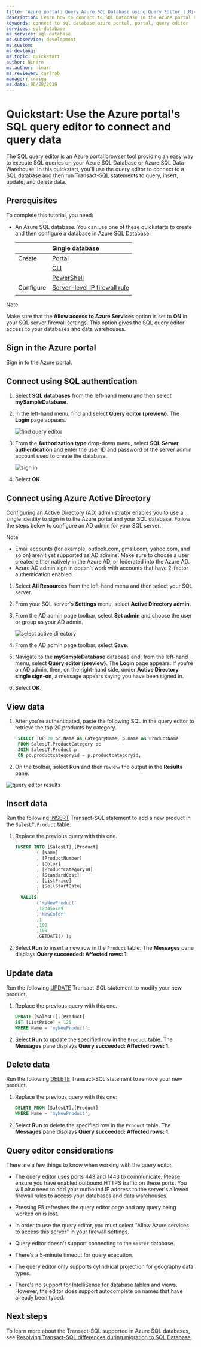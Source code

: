 ```yaml
---
title: 'Azure portal: Query Azure SQL Database using Query Editor | Microsoft Docs'
description: Learn how to connect to SQL Database in the Azure portal by using the SQL Query Editor. Then, run Transact-SQL (T-SQL) statements to query and edit data.
keywords: connect to sql database,azure portal, portal, query editor
services: sql-database
ms.service: sql-database
ms.subservice: development
ms.custom:
ms.devlang:
ms.topic: quickstart
author: Ninarn
ms.author: ninarn
ms.reviewer: carlrab
manager: craigg
ms.date: 06/28/2019
---
```

# Quickstart: Use the Azure portal's SQL query editor to connect and query data

The SQL query editor is an Azure portal browser tool providing an easy way to execute SQL queries on your Azure SQL Database or Azure SQL Data Warehouse. In this quickstart, you'll use the query editor to connect to a SQL database and then run Transact-SQL statements to query, insert, update, and delete data.

## Prerequisites

To complete this tutorial, you need:

- An Azure SQL database. You can use one of these quickstarts to create and then configure a database in Azure SQL Database:

  || Single database |
  |:--- |:--- |
  | Create| [Portal](sql-database-single-database-get-started.md) |
  || [CLI](scripts/sql-database-create-and-configure-database-cli.md) |
  || [PowerShell](scripts/sql-database-create-and-configure-database-powershell.md) |
  | Configure | [Server-level IP firewall rule](sql-database-server-level-firewall-rule.md)|
  |||

> [!NOTE]
> Make sure that the **Allow access to Azure Services** option is set to **ON** in your SQL server firewall settings. This option gives the SQL query editor access to your databases and data warehouses.

## Sign in the Azure portal

Sign in to the [Azure portal](https://portal.azure.com/).

## Connect using SQL authentication

1. Select **SQL databases** from the left-hand menu and then select **mySampleDatabase**.

2. In the left-hand menu, find and select **Query editor (preview)**. The **Login** page appears.

    ![find query editor](./media/sql-database-connect-query-portal/find-query-editor.PNG)

3. From the **Authorization type** drop-down menu, select  **SQL Server authentication** and enter the user ID and password of the server admin account used to create the database.

    ![sign in](./media/sql-database-connect-query-portal/login-menu.png)

4. Select **OK**.


## Connect using Azure Active Directory

Configuring an Active Directory (AD) administrator enables you to use a single identity to sign in to the Azure portal and your SQL database. Follow the steps below to configure an AD admin for your SQL server.

> [!NOTE]
> * Email accounts (for example, outlook.com, gmail.com, yahoo.com, and so on) aren't yet supported as AD admins. Make sure to choose a user created either natively in the Azure AD, or federated into the Azure AD.
> * Azure AD admin sign in doesn't work with accounts that have 2-factor authentication enabled.

1. Select **All Resources** from the left-hand menu and then select your SQL server.

2. From your SQL server's **Settings** menu, select **Active Directory admin**.

3. From the AD admin page toolbar, select  **Set admin** and choose the user or group as your AD admin.

    ![select active directory](./media/sql-database-connect-query-portal/select-active-directory.png)

4. From the AD admin page toolbar, select **Save**.

5. Navigate to the **mySampleDatabase** database and, from the left-hand menu, select **Query editor (preview)**. The **Login** page appears. If you're an AD admin, then, on the right-hand side, under **Active Directory single sign-on**, a message appears saying you have been signed in.

6. Select **OK**.


## View data

1. After you're authenticated, paste the following SQL in the query editor to retrieve the top 20 products by category.

   ```sql
    SELECT TOP 20 pc.Name as CategoryName, p.name as ProductName
    FROM SalesLT.ProductCategory pc
    JOIN SalesLT.Product p
    ON pc.productcategoryid = p.productcategoryid;
   ```

2. On the toolbar, select **Run** and then review the output in the **Results** pane.

![query editor results](./media/sql-database-connect-query-portal/query-editor-results.png)

## Insert data

Run the following [INSERT](https://msdn.microsoft.com/library/ms174335.aspx) Transact-SQL statement to add a new product in the `SalesLT.Product` table.

1. Replace the previous query with this one.

   ```sql
   INSERT INTO [SalesLT].[Product]
           ( [Name]
           , [ProductNumber]
           , [Color]
           , [ProductCategoryID]
		   , [StandardCost]
		   , [ListPrice]
		   , [SellStartDate]
		   )
     VALUES
           ('myNewProduct'
           ,123456789
           ,'NewColor'
           ,1
		   ,100
		   ,100
		   ,GETDATE() );
   ```


2. Select **Run**  to insert a new row in the `Product` table. The **Messages** pane displays **Query succeeded: Affected rows: 1**.


## Update data

Run the following [UPDATE](https://msdn.microsoft.com/library/ms177523.aspx) Transact-SQL statement to modify your new product.

1. Replace the previous query with this one.

   ```sql
   UPDATE [SalesLT].[Product]
   SET [ListPrice] = 125
   WHERE Name = 'myNewProduct';
   ```

2. Select **Run** to update the specified row in the `Product` table. The **Messages** pane displays **Query succeeded: Affected rows: 1**.

## Delete data

Run the following [DELETE](https://msdn.microsoft.com/library/ms189835.aspx) Transact-SQL statement to remove your new product.

1. Replace the previous query with this one:

   ```sql
   DELETE FROM [SalesLT].[Product]
   WHERE Name = 'myNewProduct';
   ```

2. Select **Run** to delete the specified row in the `Product` table. The **Messages** pane displays **Query succeeded: Affected rows: 1**.


## Query editor considerations

There are a few things to know when working with the query editor.

* The query editor uses ports 443 and 1443 to communicate.  Please ensure you have enabled outbound HTTPS traffic on these ports. You will also need to add your outbound IP address to the server's allowed firewall rules to access your databases and data warehouses.

* Pressing F5 refreshes the query editor page and any query being worked on is lost.

* In order to use the query editor, you must select "Allow Azure services to access this server" in your firewall settings.

* Query editor doesn't support connecting to the `master` database.

* There's a 5-minute timeout for query execution.

* The query editor only supports cylindrical projection for geography data types.

* There's no support for IntelliSense for database tables and views. However, the editor does support autocomplete on names that have already been typed.


## Next steps

To learn more about the Transact-SQL supported in Azure SQL databases, see [Resolving Transact-SQL differences during migration to SQL Database](sql-database-transact-sql-information.md).
